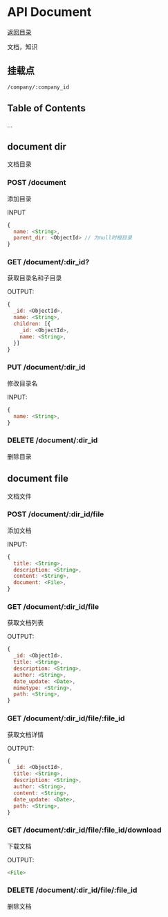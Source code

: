 # API Document

[返回目录](index.md)

文档，知识

## 挂载点

```
/company/:company_id
```

## Table of Contents

...

## document dir

文档目录

### POST /document

添加目录

INPUT

```javascript
{
  name: <String>,
  parent_dir: <ObjectId> // 为null时根目录
}
```

### GET /document/:dir_id?

获取目录名和子目录

OUTPUT:
```javascript
{
  _id: <ObjectId>,
  name: <String>,
  children: [{
    _id: <ObjectId>,
    name: <String>,
  }]
}
```

### PUT /document/:dir_id

修改目录名

INPUT:
```javascript
{
  name: <String>,
}
```

### DELETE /document/:dir_id

删除目录

## document file

文档文件

### POST /document/:dir_id/file

添加文档

INPUT:
```javascript
{
  title: <String>,
  description: <String>,
  content: <String>,
  document: <File>,
}
```

### GET /document/:dir_id/file

获取文档列表

OUTPUT:
```javascript
{
  _id: <ObjectId>,
  title: <String>,
  description: <String>,
  author: <String>,
  date_update: <Date>,
  mimetype: <String>,
  path: <String>,
}
```

### GET /document/:dir_id/file/:file_id

获取文档详情

OUTPUT:
```javascript
{
  _id: <ObjectId>,
  title: <String>,
  description: <String>,
  author: <String>,
  content: <String>,
  date_update: <Date>,
  path: <String>,
}
```

### GET /document/:dir_id/file/:file_id/download

下载文档

OUTPUT:
```javascript
<File>
```

### DELETE /document/:dir_id/file/:file_id

删除文档
